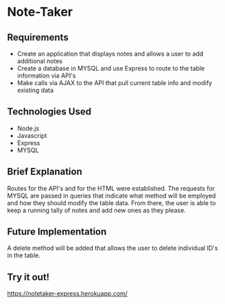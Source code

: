 # Note-Taker

## Requirements

* Create an application that displays notes and allows a user to add additional notes
* Create a database in MYSQL and use Express to route to the table information via API's 
* Make calls via AJAX to the API that pull current table info and modify existing data

## Technologies Used

* Node.js
* Javascript
* Express
* MYSQL


## Brief Explanation

Routes for the API's and for the HTML were established. The requests for MYSQL are passed in queries that indicate what method will be employed and how they should modify the table data. From there, the user is able to keep a running tally of notes and add new ones as they please.

## Future Implementation

A delete method will be added that allows the user to delete individual ID's in the table. 


## Try it out!
https://notetaker-express.herokuapp.com/
